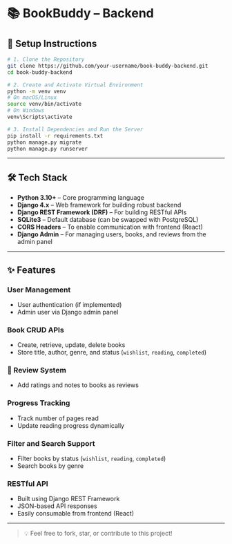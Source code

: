 # 📚 BookBuddy – Backend

## 🚀 Setup Instructions

```bash
# 1. Clone the Repository
git clone https://github.com/your-username/book-buddy-backend.git
cd book-buddy-backend

# 2. Create and Activate Virtual Environment
python -m venv venv
# On macOS/Linux
source venv/bin/activate
# On Windows
venv\Scripts\activate

# 3. Install Dependencies and Run the Server
pip install -r requirements.txt
python manage.py migrate
python manage.py runserver
```

---

## 🛠 Tech Stack

- **Python 3.10+** – Core programming language  
- **Django 4.x** – Web framework for building robust backend  
- **Django REST Framework (DRF)** – For building RESTful APIs  
- **SQLite3** – Default database (can be swapped with PostgreSQL)  
- **CORS Headers** – To enable communication with frontend (React)  
- **Django Admin** – For managing users, books, and reviews from the admin panel

---

## ✨ Features

###  User Management
- User authentication (if implemented)
- Admin user via Django admin panel

###  Book CRUD APIs
- Create, retrieve, update, delete books
- Store title, author, genre, and status (`wishlist`, `reading`, `completed`)

### 🌟 Review System
- Add ratings and notes to books as reviews

###  Progress Tracking
- Track number of pages read
- Update reading progress dynamically

###  Filter and Search Support
- Filter books by status (`wishlist`, `reading`, `completed`)
- Search books by genre

###  RESTful API
- Built using Django REST Framework
- JSON-based API responses
- Easily consumable from frontend (React)

---

> 💡 Feel free to fork, star, or contribute to this project!
